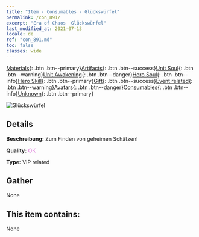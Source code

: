 ```yaml
---
title: "Item - Consumables - Glückswürfel"
permalink: /con_891/
excerpt: "Era of Chaos  Glückswürfel"
last_modified_at: 2021-07-13
locale: de
ref: "con_891.md"
toc: false
classes: wide
---
```

 [Materials](/ItemsDE/){: .btn .btn--primary}[Artifacts](/ItemsDE/Artifacts/){: .btn .btn--success}[Unit Soul](/ItemsDE/UnitSoul/){: .btn .btn--warning}[Unit Awakening](/ItemsDE/UnitAwakening/){: .btn .btn--danger}[Hero Soul](/ItemsDE/HeroSoul/){: .btn .btn--info}[Hero Skill](/ItemsDE/HeroSkill/){: .btn .btn--primary}[Gift](/ItemsDE/Gift/){: .btn .btn--success}[Event related](/ItemsDE/Events/){: .btn .btn--warning}[Avatars](/ItemsDE/Avatars/){: .btn .btn--danger}[Consumables](/ItemsDE/Consumables/){: .btn .btn--info}[Unknown](/ItemsDE/Unknown/){: .btn .btn--primary}

 ![Glückswürfel](/images/t/i_39985.png)

## Details
 **Beschreibung:** Zum Finden von geheimen Schätzen!

 **Quality:** <span style="color: #DA70D6">OK</span>

 **Type:** VIP related

## Gather

  None

## This item contains:

  None

